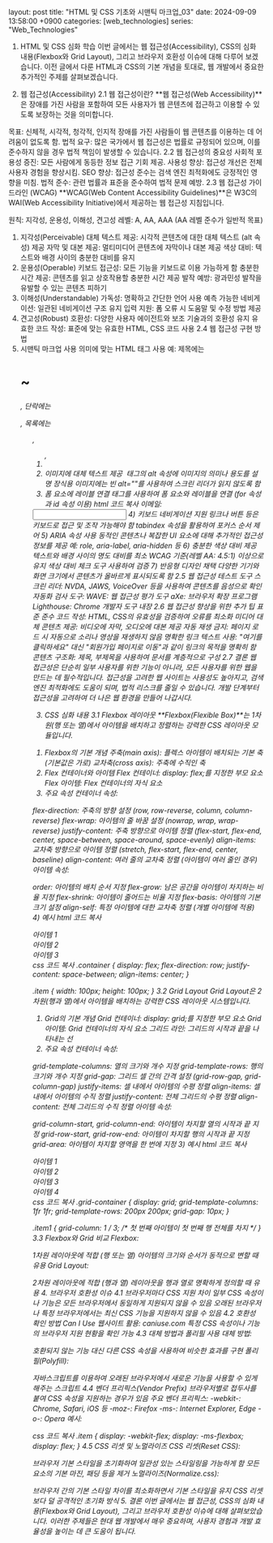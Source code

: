 layout: post
title: "HTML 및 CSS 기초와 시맨틱 마크업_03"
date: 2024-09-09 13:58:00 +0900
categories: [web_technologies]
series: "Web_Technologies"
1. HTML 및 CSS 심화 학습
이번 글에서는 웹 접근성(Accessibility), CSS의 심화 내용(Flexbox와 Grid Layout), 그리고 브라우저 호환성 이슈에 대해 다루어 보겠습니다. 이전 글에서 다룬 HTML과 CSS의 기본 개념을 토대로, 웹 개발에서 중요한 추가적인 주제를 살펴보겠습니다.

2. 웹 접근성(Accessibility)
2.1 웹 접근성이란?
**웹 접근성(Web Accessibility)**은 장애를 가진 사람을 포함하여 모든 사용자가 웹 콘텐츠에 접근하고 이용할 수 있도록 보장하는 것을 의미합니다.

목표: 신체적, 시각적, 청각적, 인지적 장애를 가진 사람들이 웹 콘텐츠를 이용하는 데 어려움이 없도록 함.
법적 요구: 많은 국가에서 웹 접근성은 법률로 규정되어 있으며, 이를 준수하지 않을 경우 법적 책임이 발생할 수 있습니다.
2.2 웹 접근성의 중요성
사회적 포용성 증진: 모든 사람에게 동등한 정보 접근 기회 제공.
사용성 향상: 접근성 개선은 전체 사용자 경험을 향상시킴.
SEO 향상: 접근성 준수는 검색 엔진 최적화에도 긍정적인 영향을 미침.
법적 준수: 관련 법률과 표준을 준수하여 법적 문제 예방.
2.3 웹 접근성 가이드라인 (WCAG)
**WCAG(Web Content Accessibility Guidelines)**은 W3C의 WAI(Web Accessibility Initiative)에서 제공하는 웹 접근성 지침입니다.

원칙: 지각성, 운용성, 이해성, 견고성
레벨: A, AA, AAA (AA 레벨 준수가 일반적 목표)
1) 지각성(Perceivable)
대체 텍스트 제공: 시각적 콘텐츠에 대한 대체 텍스트 (alt 속성) 제공
자막 및 대본 제공: 멀티미디어 콘텐츠에 자막이나 대본 제공
색상 대비: 텍스트와 배경 사이의 충분한 대비를 유지
2) 운용성(Operable)
키보드 접근성: 모든 기능을 키보드로 이용 가능하게 함
충분한 시간 제공: 콘텐츠를 읽고 상호작용할 충분한 시간 제공
발작 예방: 광과민성 발작을 유발할 수 있는 콘텐츠 피하기
3) 이해성(Understandable)
가독성: 명확하고 간단한 언어 사용
예측 가능한 네비게이션: 일관된 네비게이션 구조 유지
입력 지원: 폼 오류 시 도움말 및 수정 방법 제공
4) 견고성(Robust)
호환성: 다양한 사용자 에이전트와 보조 기술과의 호환성 유지
유효한 코드 작성: 표준에 맞는 유효한 HTML, CSS 코드 사용
2.4 웹 접근성 구현 방법
1) 시맨틱 마크업 사용
의미에 맞는 HTML 태그 사용
예: 제목에는 <h1>~<h6>, 단락에는 <p>, 목록에는 <ul>, <ol>, <li>
2) 이미지에 대체 텍스트 제공
<img> 태그의 alt 속성에 이미지의 의미나 용도를 설명
장식용 이미지에는 빈 alt=""를 사용하여 스크린 리더가 읽지 않도록 함
3) 폼 요소에 레이블 연결
<label> 태그를 사용하여 폼 요소와 레이블을 연결 (for 속성과 id 속성 이용)
html
코드 복사
<label for="email">이메일:</label>
<input type="email" id="email" name="email" />
4) 키보드 네비게이션 지원
링크나 버튼 등은 키보드로 접근 및 조작 가능해야 함
tabindex 속성을 활용하여 포커스 순서 제어
5) ARIA 속성 사용
동적인 콘텐츠나 복잡한 UI 요소에 대해 추가적인 접근성 정보를 제공
예: role, aria-label, aria-hidden 등
6) 충분한 색상 대비 제공
텍스트와 배경 사이의 명도 대비를 최소 WCAG 기준(레벨 AA: 4.5:1) 이상으로 유지
색상 대비 체크 도구 사용하여 검증
7) 반응형 디자인 채택
다양한 기기와 화면 크기에서 콘텐츠가 올바르게 표시되도록 함
2.5 웹 접근성 테스트 도구
스크린 리더: NVDA, JAWS, VoiceOver 등을 사용하여 콘텐츠를 음성으로 확인
자동화 검사 도구:
WAVE: 웹 접근성 평가 도구
aXe: 브라우저 확장 프로그램
Lighthouse: Chrome 개발자 도구 내장
2.6 웹 접근성 향상을 위한 추가 팁
표준 준수 코드 작성: HTML, CSS의 유효성을 검증하여 오류를 최소화
미디어 대체 콘텐츠 제공: 비디오에 자막, 오디오에 대본 제공
자동 재생 금지: 페이지 로드 시 자동으로 소리나 영상을 재생하지 않음
명확한 링크 텍스트 사용: "여기를 클릭하세요" 대신 "회원가입 페이지로 이동"과 같이 링크의 목적을 명확히 함
콘텐츠 구조화: 제목, 부제목을 사용하여 문서를 계층적으로 구성
2.7 결론
웹 접근성은 단순히 일부 사용자를 위한 기능이 아니라, 모든 사용자를 위한 웹을 만드는 데 필수적입니다. 접근성을 고려한 웹 사이트는 사용성도 높아지고, 검색 엔진 최적화에도 도움이 되며, 법적 리스크를 줄일 수 있습니다. 개발 단계부터 접근성을 고려하여 더 나은 웹 환경을 만들어 나갑시다.

3. CSS 심화 내용
3.1 Flexbox 레이아웃
**Flexbox(Flexible Box)**는 1차원(행 또는 열)에서 아이템을 배치하고 정렬하는 강력한 CSS 레이아웃 모듈입니다.

1) Flexbox의 기본 개념
주축(main axis): 플렉스 아이템이 배치되는 기본 축 (기본값은 가로)
교차축(cross axis): 주축에 수직인 축
2) Flex 컨테이너와 아이템
Flex 컨테이너: display: flex;를 지정한 부모 요소
Flex 아이템: Flex 컨테이너의 자식 요소
3) 주요 속성
컨테이너 속성:

flex-direction: 주축의 방향 설정 (row, row-reverse, column, column-reverse)
flex-wrap: 아이템의 줄 바꿈 설정 (nowrap, wrap, wrap-reverse)
justify-content: 주축 방향으로 아이템 정렬 (flex-start, flex-end, center, space-between, space-around, space-evenly)
align-items: 교차축 방향으로 아이템 정렬 (stretch, flex-start, flex-end, center, baseline)
align-content: 여러 줄의 교차축 정렬 (아이템이 여러 줄인 경우)
아이템 속성:

order: 아이템의 배치 순서 지정
flex-grow: 남은 공간을 아이템이 차지하는 비율 지정
flex-shrink: 아이템이 줄어드는 비율 지정
flex-basis: 아이템의 기본 크기 설정
align-self: 특정 아이템에 대한 교차축 정렬 (개별 아이템에 적용)
4) 예시
html
코드 복사
<div class="container">
  <div class="item">아이템 1</div>
  <div class="item">아이템 2</div>
  <div class="item">아이템 3</div>
</div>
css
코드 복사
.container {
  display: flex;
  flex-direction: row;
  justify-content: space-between;
  align-items: center;
}

.item {
  width: 100px;
  height: 100px;
}
3.2 Grid Layout
Grid Layout은 2차원(행과 열)에서 아이템을 배치하는 강력한 CSS 레이아웃 시스템입니다.

1) Grid의 기본 개념
Grid 컨테이너: display: grid;를 지정한 부모 요소
Grid 아이템: Grid 컨테이너의 자식 요소
그리드 라인: 그리드의 시작과 끝을 나타내는 선
2) 주요 속성
컨테이너 속성:

grid-template-columns: 열의 크기와 개수 지정
grid-template-rows: 행의 크기와 개수 지정
grid-gap: 그리드 셀 간의 간격 설정 (grid-row-gap, grid-column-gap)
justify-items: 셀 내에서 아이템의 수평 정렬
align-items: 셀 내에서 아이템의 수직 정렬
justify-content: 전체 그리드의 수평 정렬
align-content: 전체 그리드의 수직 정렬
아이템 속성:

grid-column-start, grid-column-end: 아이템이 차지할 열의 시작과 끝 지정
grid-row-start, grid-row-end: 아이템이 차지할 행의 시작과 끝 지정
grid-area: 아이템이 차지할 영역을 한 번에 지정
3) 예시
html
코드 복사
<div class="grid-container">
  <div class="item item1">아이템 1</div>
  <div class="item item2">아이템 2</div>
  <div class="item item3">아이템 3</div>
  <div class="item item4">아이템 4</div>
</div>
css
코드 복사
.grid-container {
  display: grid;
  grid-template-columns: 1fr 1fr;
  grid-template-rows: 200px 200px;
  grid-gap: 10px;
}

.item1 {
  grid-column: 1 / 3; /* 첫 번째 아이템이 첫 번째 행 전체를 차지 */
}
3.3 Flexbox와 Grid 비교
Flexbox:

1차원 레이아웃에 적합 (행 또는 열)
아이템의 크기와 순서가 동적으로 변할 때 유용
Grid Layout:

2차원 레이아웃에 적합 (행과 열)
레이아웃을 행과 열로 명확하게 정의할 때 유용
4. 브라우저 호환성 이슈
4.1 브라우저마다 CSS 지원 차이
일부 CSS 속성이나 기능은 모든 브라우저에서 동일하게 지원되지 않을 수 있음
오래된 브라우저나 특정 브라우저에서는 최신 CSS 기능을 지원하지 않을 수 있음
4.2 호환성 확인 방법
Can I Use 웹사이트 활용: caniuse.com
특정 CSS 속성이나 기능의 브라우저 지원 현황을 확인 가능
4.3 대체 방법과 폴리필 사용
대체 방법:

호환되지 않는 기능 대신 다른 CSS 속성을 사용하여 비슷한 효과를 구현
폴리필(Polyfill):

자바스크립트를 이용하여 오래된 브라우저에서 새로운 기능을 사용할 수 있게 해주는 스크립트
4.4 벤더 프리픽스(Vendor Prefix)
브라우저별로 접두사를 붙여 CSS 속성을 지원하는 경우가 있음
주요 벤더 프리픽스:
-webkit-: Chrome, Safari, iOS 등
-moz-: Firefox
-ms-: Internet Explorer, Edge
-o-: Opera
예시:

css
코드 복사
.item {
  display: -webkit-flex;
  display: -ms-flexbox;
  display: flex;
}
4.5 CSS 리셋 및 노멀라이즈
CSS 리셋(Reset CSS):

브라우저 기본 스타일을 초기화하여 일관성 있는 스타일링을 가능하게 함
모든 요소의 기본 마진, 패딩 등을 제거
노멀라이즈(Normalize.css):

브라우저 간의 기본 스타일 차이를 최소화하면서 기본 스타일을 유지
CSS 리셋보다 덜 공격적인 초기화 방식
5. 결론
이번 글에서는 웹 접근성, CSS의 심화 내용(Flexbox와 Grid Layout), 그리고 브라우저 호환성 이슈에 대해 살펴보았습니다. 이러한 주제들은 현대 웹 개발에서 매우 중요하며, 사용자 경험과 개발 효율성을 높이는 데 큰 도움이 됩니다.
